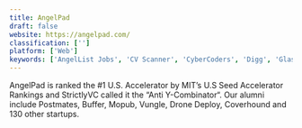 ```yaml
---
title: AngelPad
draft: false 
website: https://angelpad.com/
classification: ['']
platform: ['Web']
keywords: ['AngelList Jobs', 'CV Scanner', 'CyberCoders', 'Digg', 'Glassdoor Jobs', 'HireArt', 'Job Collections by BetaList', 'Leviathan.ai', 'OnStartupJobs', 'Remotely Awesome Jobs', 'Startup Jobs', 'Taledo', 'The Muse', 'Tyba', 'Zao']
---
```

AngelPad is ranked the #1 U.S. Accelerator by MIT’s U.S Seed Accelerator Rankings and StrictlyVC called it the “Anti Y-Combinator“. Our alumni include Postmates, Buffer, Mopub, Vungle, Drone Deploy, Coverhound and 130 other startups.